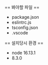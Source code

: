 == 봐야할 파일 ==

- package.json
- eslintrc.js
- tsconfig.json
- .vscode

== 설치당시 환경 ==

- node 16.13.1
- 8.3.0
